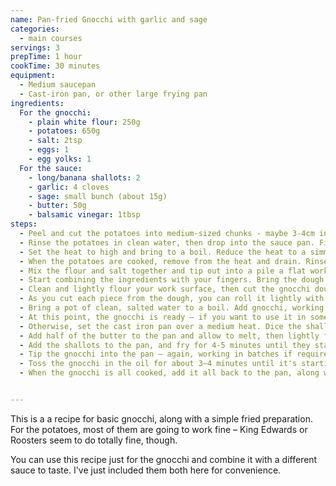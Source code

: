 ```yaml
---
name: Pan-fried Gnocchi with garlic and sage
categories:
  - main courses
servings: 3
prepTime: 1 hour
cookTime: 30 minutes
equipment:
  - Medium saucepan
  - Cast-iron pan, or other large frying pan
ingredients:
  For the gnocchi:
    - plain white flour: 250g
    - potatoes: 650g
    - salt: 2tsp
    - eggs: 1
    - egg yolks: 1
  For the sauce:
    - long/banana shallots: 2
    - garlic: 4 cloves
    - sage: small bunch (about 15g)
    - butter: 50g
    - balsamic vinegar: 1tbsp
steps:
  - Peel and cut the potatoes into medium-sized chunks - maybe 3-4cm in size.
  - Rinse the potatoes in clean water, then drop into the sauce pan. Fill with water, until there's at least 2-3cm covering the potatoes. Add a teaspoon of salt.
  - Set the heat to high and bring to a boil. Reduce the heat to a simmer, then cover. Cook for 15–20 minutes, until you can poke through the potatoes with a fork.
  - When the potatoes are cooked, remove from the heat and drain. Rinse with cold water and drain again, then mash with a potato masher or a fork – or ideally, if you have one, a potato ricer.
  - Mix the flour and salt together and tip out into a pile a flat work surface. Make a well in the middle of the flour and drop in the egg and extra yolk. Add the mashed potato on top.
  - Start combining the ingredients with your fingers. Bring the dough together until it's consistent and dry – it shouldn't stick to your fingers. Roll into a rough log shape.
  - Clean and lightly flour your work surface, then cut the gnocchi dough into six equal parts. One at a time, roll each part out into a rope-like shape—about 2cm across—then cut each rope into roughly equal gnocchi-sized pieces.
  - As you cut each piece from the dough, you can roll it lightly with the back of a fork to give it more of a traditional gnocchi shape. Of course, if you have a gnocchi board, that's even better. Move each completed dumpling to one side.
  - Bring a pot of clean, salted water to a boil. Add gnocchi, working in batches if required. When they rise to the surface, remove them with a slotted spoon and place in a clean bowl.
  - At this point, the gnocchi is ready – if you want to use it in some other recipe, stop here.
  - Otherwise, set the cast iron pan over a medium heat. Dice the shallots and chop the garlic. Reserve about 8 of the sage leaves, then finely chop the rest of the sage.
  - Add half of the butter to the pan and allow to melt, then lightly fry the reserved sage leaves – add them to the butter and make sure they're flat against the pan, flipping them occasionally. After a couple of minutes, when they just start to turn brown, remove and place them on some kitchen paper to drain.
  - Add the shallots to the pan, and fry for 4-5 minutes until they start to colour. Add the garlic and sage, and continue frying for about 2 minutes. Turn off the heat and remove the shallot mixture from the pan, trying to leave as much oil in the pan as possible.
  - Tip the gnocchi into the pan – again, working in batches if required, so you can avoid overcrowding the pan.
  - Toss the gnocchi in the oil for about 3–4 minutes until it's starting to crisp up and take on a lovely brown colour.
  - When the gnocchi is all cooked, add it all back to the pan, along with the reserved shallot mixture and the rest of the butter. Stir for a couple of minutes until warmed through, then serve in bowls garnished with the fried sage leaves.


---
```


This is a a recipe for basic gnocchi, along with a simple fried preparation. For the potatoes, most of them are going to work fine – King Edwards or Roosters seem to do totally fine, though.

You can use this recipe just for the gnocchi and combine it with a different sauce to taste. I've just included them both here for convenience.
